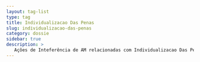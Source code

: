 ```yaml
---
layout: tag-list
type: tag
title: Individualizacao Das Penas
slug: individualizacao-das-penas
category: dossie
sidebar: true
description: >
   Ações de Inteferência de AM relacionadas com Individualizacao Das Penas
---
```

